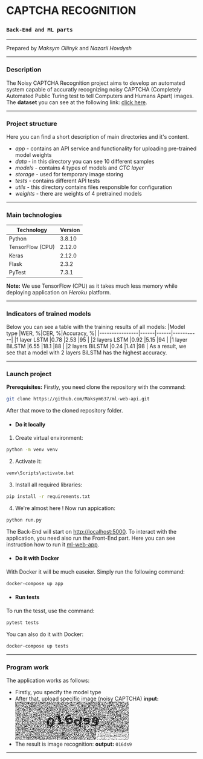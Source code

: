 # CAPTCHA RECOGNITION
### `Back-End and ML parts`
- - -
Prepared by _Maksym Oliinyk_ and _Nazarii Hovdysh_
- - -
### Description
The Noisy CAPTCHA Recognition project aims to develop an automated system capable of accuratly recognizing noisy CAPTCHA (Completely Automated Public Turing test to tell Computers and Humans Apart) images. The **dataset** you can see at the following link: [click here](https://www.kaggle.com/datasets/surenbobby/captchas-net).
- - -
### Project structure
Here you can find a short description of main directories and it's content.

- _app_ - contains an API service and functionality for uploading pre-trained model weights
- _data_ - in this directory you can see 10 different samples
- _models_ - contains 4 types of models and _CTC layer_
- _storage_ - used for temporary image storing
- _tests_ - contains different API tests
- _utils_ - this directory contains files responsible for configuration
- _weights_ - there are weights of 4 pretrained models
- - -
### Main technologies
|Technology      |Version|
|----------------|-------|
|Python          |3.8.10 |
|TensorFlow (CPU)|2.12.0 |
|Keras           |2.12.0 |
|Flask           |2.3.2  |
|PyTest          |7.3.1  |
**Note:** We use TensorFlow (CPU) as it takes much less memory while deploying application on _Heroku_ platform.
- - -
### Indicators of trained models
Below you can see a table with the training results of all models:
|Model type      |WER, %|CER, %|Accuracy, %|
|----------------|------|------|-----------|
|1 layer LSTM    |0.78  |2.53  |95         |
|2 layers LSTM   |0.92  |5.15  |94         |
|1 layer BiLSTM  |6.55  |18.1  |88         |
|2 layers BiLSTM |0.24  |1.41  |98         |
As a result, we see that a model with 2 layers BiLSTM has the highest accuracy.
- - -
### Launch project
**Prerequisites:**
Firstly, you need clone the repository with the command:
```sh
git clone https://github.com/Maksym637/ml-web-api.git
```
After that move to the cloned repository folder.
- #### Do it locally
1. Create virtual environment:
```sh
python -m venv venv
```
2. Activate it:
```sh
venv\Scripts\activate.bat
```
3. Install all required libraries:
```sh
pip install -r requirements.txt
```
4. We're almost here ! Now run appication:
```sh
python run.py
```
The Back-End will start on [http://localhost:5000](http://localhost:5000). 
To interact with the application, you need also run the Front-End part. Here you can see instruction how to run it [ml-web-app](https://github.com/EyR1oN/ml-web-app).
- #### Do it with Docker
With Docker it will be much easeier. Simply run the following command:
```sh
docker-compose up app
```
- #### Run tests
To run the tesst, use the command:
```sh
pytest tests
```
You can also do it with Docker:
```sh
docker-compose up tests
```
- - -
### Program work
The application works as follows:
- Firstly, you specify the model type
- After that, upload specific image (noisy CAPTCHA)
**input:**
![](./data/captcha-7.png)
- The result is image recognition:
**output:** `016ds9`
- - -